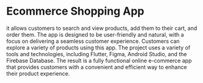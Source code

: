 # Ecommerce Shopping App

it allows customers to search and view products, add them to their cart, and order them. The app is 
designed to be user-friendly and natural, with a focus on delivering a seamless customer 
experience. Customers can explore a variety of products using this app. The project uses a 
variety of tools and technologies, including Flutter, Figma, Android Studio, and the 
Firebase Database. The result is a fully functional online e-commerce app that provides 
customers with a convenient and efficient way to enhance their product experience.

